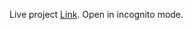 Live project <a href="https://harshsbhandari.github.io/tesla-clone/">Link</a>. Open in incognito mode.
